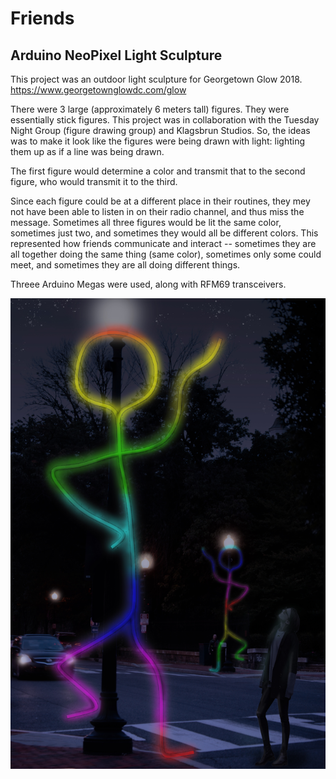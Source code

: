 # Friends
## Arduino NeoPixel Light Sculpture

This project was an outdoor light sculpture for Georgetown Glow 2018. https://www.georgetownglowdc.com/glow

There were 3 large (approximately 6 meters tall) figures. They were essentially stick figures. This project was in collaboration with the Tuesday Night Group (figure drawing group) and Klagsbrun Studios. 
So, the ideas was to make it look like the figures were being drawn with light: lighting them up as if a line was being drawn. 

The first figure would determine a color and transmit that to the second figure, who would transmit it to the third. 

Since each figure could be at a different place in their routines, they mey not have been able to listen in on their radio channel, and thus miss the message. 
Sometimes all three figures would be lit the same color, sometimes just two, and sometimes they would all be different colors. 
This represented how friends communicate and interact -- sometimes they are all together doing the same thing (same color), sometimes only some could meet, and sometimes they are all doing different things. 

Threee Arduino Megas were used, along with RFM69 transceivers. 



![alt text](RainbowFriends.jpg)

